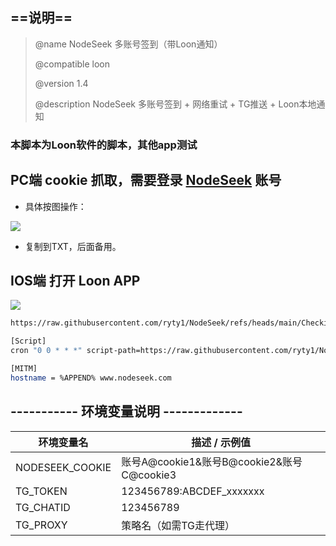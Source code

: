 ## ==说明==
>    @name         NodeSeek 多账号签到（带Loon通知） 
>
>    @compatible   loon
>
>    @version      1.4
>
>    @description  NodeSeek 多账号签到 + 网络重试 + TG推送 + Loon本地通知

### 本脚本为Loon软件的脚本，其他app测试

## PC端 cookie 抓取，需要登录 [NodeSeek](https://www.nodeseek.com/) 账号
- 具体按图操作：

![](https://tc.889269.xyz/1753172830433_image_2025-07-22_16-27-06.png)

- 复制到TXT，后面备用。

## IOS端 打开 Loon APP

![](https://tc.889269.xyz/1753174749092_Snipaste_2025-07-22_16-58-26.png)

```bash
https://raw.githubusercontent.com/ryty1/NodeSeek/refs/heads/main/Checkin.js
```
```bash
[Script]
cron "0 0 * * *" script-path=https://raw.githubusercontent.com/ryty1/NodeSeek/refs/heads/main/Checkin.js, timeout=60, tag=NS自动签

[MITM]
hostname = %APPEND% www.nodeseek.com
```
## ----------- 环境变量说明 -------------
| 环境变量名        | 描述 / 示例值                                 |
|------------------|----------------------------------------------|
| NODESEEK_COOKIE  | 账号A@cookie1&账号B@cookie2&账号C@cookie3     |
| TG_TOKEN         | 123456789:ABCDEF_xxxxxxx                      |
| TG_CHATID        | 123456789                                     |
| TG_PROXY         | 策略名（如需TG走代理）                        |

